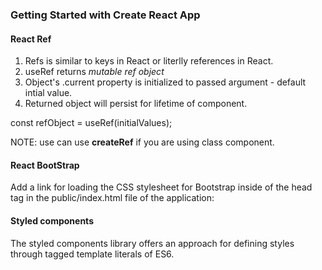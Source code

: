 ### Getting Started with Create React App


#### React Ref

1. Refs is similar to keys in React or literlly references in React. 
2. useRef returns *mutable ref object*
3. Object's .current property is initialized to passed argument - default intial value.
4. Returned object will persist for lifetime of component.

const refObject = useRef(initialValues);

NOTE: use can use **createRef** if you are using class component.


#### React BootStrap

Add a link for loading the CSS stylesheet for Bootstrap inside of the head tag in the public/index.html file of the application:

<link
    rel="stylesheet"
    href="https://maxcdn.bootstrapcdn.com/bootstrap/4.3.1/css/bootstrap.min.css"
    integrity="sha384-ggOyR0iXCbMQv3Xipma34MD+dH/1fQ784/j6cY/iJTQUOhcWr7x9JvoRxT2MZw1T"
    crossorigin="anonymous" />
    
    
 #### Styled components
 
 The styled components library offers an approach for defining styles through tagged template literals of ES6.
 
